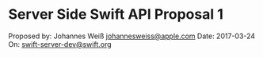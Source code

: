 # Server Side Swift API Proposal 1

Proposed by: Johannes Weiß <johannesweiss@apple.com>
Date:        2017-03-24
On:          swift-server-dev@swift.org
